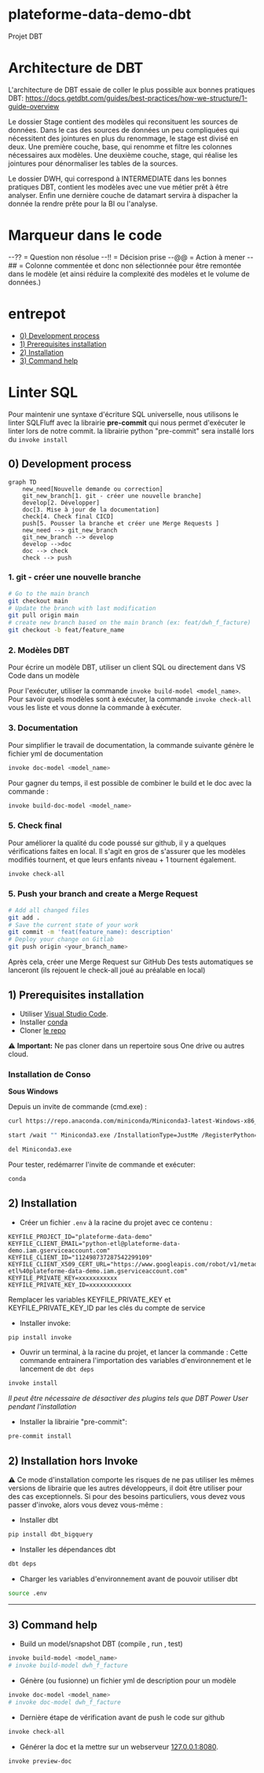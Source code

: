 # plateforme-data-demo-dbt
Projet DBT

# Architecture de DBT

L'architecture de DBT essaie de coller le plus possible aux bonnes pratiques DBT:
https://docs.getdbt.com/guides/best-practices/how-we-structure/1-guide-overview

Le dossier Stage contient des modèles qui reconsituent les sources de données. 
Dans le cas des sources de données un peu compliquées qui nécessitent des jointures en plus du renommage, le stage est divisé en deux.
Une première couche, base, qui renomme et filtre les colonnes nécessaires aux modèles.
Une deuxième couche, stage, qui réalise les jointures pour dénormaliser les tables de la sources.

Le dossier DWH, qui correspond à INTERMEDIATE dans les bonnes pratiques DBT, contient les modèles avec une vue métier prêt à être analyser.
Enfin une dernière couche de datamart servira à dispacher la donnée la rendre prête pour la BI ou l'analyse.

# Marqueur dans le code
--?? = Question non résolue
--!! = Décision prise
--@@ = Action à mener
--## = Colonne commentée et donc non sélectionnée pour être remontée dans le modèle (et ainsi réduire la complexité des modèles et le volume de données.)

# entrepot

- [0) Development process](#0-development-process)
- [1) Prerequisites installation](#1-prerequisites-installation)
- [2) Installation](#2-installation)
- [3) Command help](#3-command-help)

# Linter SQL 

Pour maintenir une syntaxe d'écriture SQL universelle, nous utilisons le linter SQLFluff avec la librairie **pre-commit** 
qui nous permet d'exécuter le linter lors de notre commit.
la librairie python "pre-commit" sera installé lors du `invoke install`

## 0) Development process

```mermaid
graph TD
    new_need[Nouvelle demande ou correction]
    git_new_branch[1. git - créer une nouvelle branche]
    develop[2. Développer]
    doc[3. Mise à jour de la documentation]
    check[4. Check final CICD]
    push[5. Pousser la branche et créer une Merge Requests ]
    new_need --> git_new_branch
    git_new_branch --> develop
    develop -->doc
    doc --> check
    check --> push
```

### 1. git - créer une nouvelle branche

```bash
# Go to the main branch
git checkout main
# Update the branch with last modification
git pull origin main
# create new branch based on the main branch (ex: feat/dwh_f_facture)
git checkout -b feat/feature_name
```

### 2. Modèles DBT


Pour écrire un modèle DBT, utiliser un client SQL ou directement dans VS Code dans un modèle

Pour l'exécuter, utiliser la commande `invoke build-model <model_name>`.
Pour savoir quels modèles sont à exécuter, la commande `invoke check-all` vous les liste et vous donne la commande à exécuter.

### 3. Documentation

Pour simplifier le travail de documentation, la commande suivante génère le fichier yml de documentation
```bash
invoke doc-model <model_name>
```

Pour gagner du temps, il est possible de combiner le build et le doc avec la commande : 
```bash
invoke build-doc-model <model_name>
```

### 5. Check final

Pour améliorer la qualité du code poussé sur github, il y a quelques vérifications faites en local. Il s'agit en gros de s'assurer que les modèles modifiés tournent, et que leurs enfants niveau + 1 tournent également.

```bash
invoke check-all
```

### 5. Push your branch and create a Merge Request

```bash
# Add all changed files 
git add .
# Save the current state of your work
git commit -m 'feat(feature_name): description'
# Deploy your change on Gitlab
git push origin <your_branch_name>
```

Après cela, créer une Merge Request sur GitHub
Des tests automatiques se lanceront (ils rejouent le check-all joué au préalable en local)

## 1) Prerequisites installation

- Utiliser [Visual Studio Code](https://code.visualstudio.com/).
- Installer [conda](https://docs.conda.io/en/latest/miniconda.html)
- Cloner [le repo](https://github.com/effidic/plateforme-data-demo-dbt.git)

:warning: **Important:** Ne pas cloner dans un repertoire sous One drive ou autres cloud.

### Installation de Conso

**Sous Windows**

Depuis un invite de commande (cmd.exe) :

```bash
curl https://repo.anaconda.com/miniconda/Miniconda3-latest-Windows-x86_64.exe --output Miniconda3.exe

start /wait "" Miniconda3.exe /InstallationType=JustMe /RegisterPython=1 /AddToPath=1 /S /D=%UserProfile%\Miniconda3

del Miniconda3.exe
```

Pour tester, redémarrer l'invite de commande et exécuter:
```bash
conda
``` 


## 2) Installation

- Créer un fichier `.env` à la racine du projet avec ce contenu :
```text
KEYFILE_PROJECT_ID="plateforme-data-demo"
KEYFILE_CLIENT_EMAIL="python-etl@plateforme-data-demo.iam.gserviceaccount.com"
KEYFILE_CLIENT_ID="112498737287542299109"
KEYFILE_CLIENT_X509_CERT_URL="https://www.googleapis.com/robot/v1/metadata/x509/python-etl%40plateforme-data-demo.iam.gserviceaccount.com"
KEYFILE_PRIVATE_KEY=xxxxxxxxxxx
KEYFILE_PRIVATE_KEY_ID=xxxxxxxxxxxx
```

Remplacer les variables KEYFILE_PRIVATE_KEY et KEYFILE_PRIVATE_KEY_ID par les clés du compte de service 

- Installer invoke:
```bash
pip install invoke
```

- Ouvrir un terminal, à la racine du projet, et lancer la commande :
 Cette commande entrainera l'importation des variables d'environnement et le lancement de `dbt deps`
```bash
invoke install
```
*Il peut être nécessaire de désactiver des plugins tels que DBT Power User pendant l'installation*

- Installer la librairie "pre-commit":
```bash
pre-commit install
```

## 2) Installation hors Invoke 
:warning: Ce mode d'installation comporte les risques de ne pas utiliser les mêmes versions de librairie que les autres développeurs, il doit être utiliser pour des cas exceptionnels.
Si pour des besoins particuliers, vous devez vous passer d'invoke, alors vous devez vous-même : 
  - Installer dbt
```bash
pip install dbt_bigquery
``` 
  - Installer les dépendances dbt
```bash
dbt deps
``` 
  - Charger les variables d'environnement avant de pouvoir utiliser dbt
```bash
source .env
``` 

-----

## 3) Command help

- Build un model/snapshot DBT (compile , run , test)
```bash
invoke build-model <model_name>
# invoke build-model dwh_f_facture
```

- Génère (ou fusionne) un fichier yml de description pour un modèle
```bash
invoke doc-model <model_name>
# invoke doc-model dwh_f_facture
```

- Dernière étape de vérification avant de push le code sur github
```bash
invoke check-all
```

- Générer la doc et la mettre sur un webserveur [127.0.0.1:8080](127.0.0.1:8080).
```bash
invoke preview-doc
```
